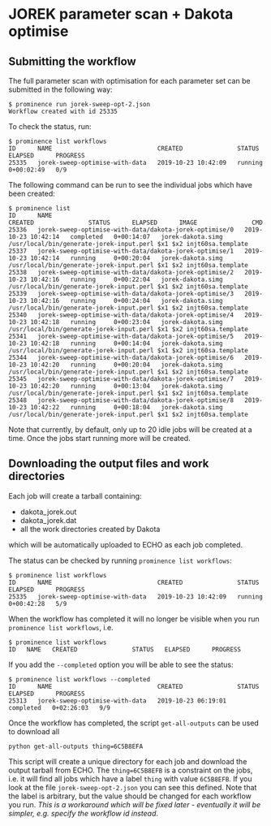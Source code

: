 # JOREK parameter scan + Dakota optimise

## Submitting the workflow
The full parameter scan with optimisation for each parameter set can be submitted in the following way:
```
$ prominence run jorek-sweep-opt-2.json
Workflow created with id 25335
```
To check the status, run:
```
$ prominence list workflows
ID      NAME                             CREATED               STATUS    ELAPSED      PROGRESS
25335   jorek-sweep-optimise-with-data   2019-10-23 10:42:09   running   0+00:02:49   0/9
```
The following command can be run to see the individual jobs which have been created:
```
$ prominence list
ID      NAME                                                     CREATED               STATUS      ELAPSED      IMAGE               CMD                                                               
25336   jorek-sweep-optimise-with-data/dakota-jorek-optimise/0   2019-10-23 10:42:14   completed   0+00:14:07   jorek-dakota.simg   /usr/local/bin/generate-jorek-input.perl $x1 $x2 injt60sa.template
25337   jorek-sweep-optimise-with-data/dakota-jorek-optimise/1   2019-10-23 10:42:14   running     0+00:20:04   jorek-dakota.simg   /usr/local/bin/generate-jorek-input.perl $x1 $x2 injt60sa.template
25338   jorek-sweep-optimise-with-data/dakota-jorek-optimise/2   2019-10-23 10:42:16   running     0+00:22:04   jorek-dakota.simg   /usr/local/bin/generate-jorek-input.perl $x1 $x2 injt60sa.template
25339   jorek-sweep-optimise-with-data/dakota-jorek-optimise/3   2019-10-23 10:42:16   running     0+00:24:04   jorek-dakota.simg   /usr/local/bin/generate-jorek-input.perl $x1 $x2 injt60sa.template
25340   jorek-sweep-optimise-with-data/dakota-jorek-optimise/4   2019-10-23 10:42:18   running     0+00:23:04   jorek-dakota.simg   /usr/local/bin/generate-jorek-input.perl $x1 $x2 injt60sa.template
25341   jorek-sweep-optimise-with-data/dakota-jorek-optimise/5   2019-10-23 10:42:18   running     0+00:14:04   jorek-dakota.simg   /usr/local/bin/generate-jorek-input.perl $x1 $x2 injt60sa.template
25344   jorek-sweep-optimise-with-data/dakota-jorek-optimise/6   2019-10-23 10:42:20   running     0+00:20:04   jorek-dakota.simg   /usr/local/bin/generate-jorek-input.perl $x1 $x2 injt60sa.template
25345   jorek-sweep-optimise-with-data/dakota-jorek-optimise/7   2019-10-23 10:42:20   running     0+00:13:04   jorek-dakota.simg   /usr/local/bin/generate-jorek-input.perl $x1 $x2 injt60sa.template
25348   jorek-sweep-optimise-with-data/dakota-jorek-optimise/8   2019-10-23 10:42:22   running     0+00:18:04   jorek-dakota.simg   /usr/local/bin/generate-jorek-input.perl $x1 $x2 injt60sa.template
```
Note that currently, by default, only up to 20 idle jobs will be created at a time. Once the jobs start running more will be created.

## Downloading the output files and work directories
Each job will create a tarball containing:
* dakota_jorek.out
* dakota_jorek.dat
* all the work directories created by Dakota

which will be automatically uploaded to ECHO as each job completed.

The status can be checked by running `prominence list workflows`:
```
$ prominence list workflows
ID      NAME                             CREATED               STATUS    ELAPSED      PROGRESS
25335   jorek-sweep-optimise-with-data   2019-10-23 10:42:09   running   0+00:42:28   5/9
```
When the workflow has completed it will no longer be visible when you run `prominence list workflows`, i.e.
```
$ prominence list workflows
ID   NAME   CREATED               STATUS   ELAPSED      PROGRESS
```
If you add the `--completed` option you will be able to see the status:
```
$ prominence list workflows --completed
ID      NAME                             CREATED               STATUS      ELAPSED      PROGRESS
25313   jorek-sweep-optimise-with-data   2019-10-23 06:19:01   completed   0+02:26:03   9/9
```

Once the workflow has completed, the script `get-all-outputs` can be used to download all
```
python get-all-outputs thing=6C5B8EFA
```
This script will create a unique directory for each job and download the output tarball from ECHO. The `thing=6C5B8EFB` is a constraint on the jobs, i.e. it will find all jobs which have a label `thing` with value `6C5B8EFB`. If you look at the file `jorek-sweep-opt-2.json` you can see this defined. Note that the label is arbitrary, but the value should be changed for each workflow you run. *This is a workaround which will be fixed later - eventually it will be simpler, e.g. specify the workflow id instead*.


